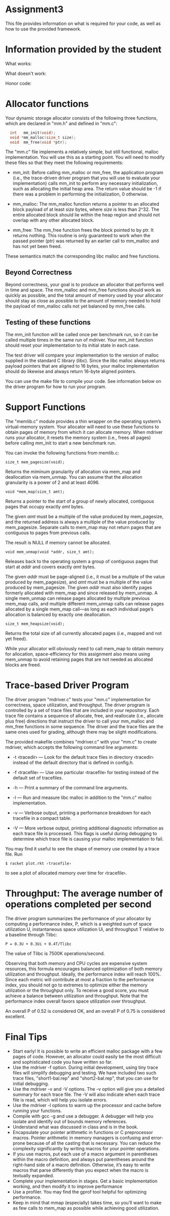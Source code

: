 # Assignment3

This file provides information on what is required for your code, as well as how to use the provided framework.

# Information provided by the student

What works:

What doesn't work:

Honor code:

# Allocator functions

Your dynamic storage allocator consists of the following three functions, which are declared in "mm.h" and defined in "mm.c":
```c
  int   mm_init(void);  
  void *mm_malloc(size_t size);  
  void  mm_free(void *ptr);  
```
The "mm.c" file implements a relatively simple, but still functional, malloc implementation. You will use this as a starting point. You will need to modify these files so that they meet the following requirements: 

* mm_init: Before calling mm_malloc or mm_free, the application program (i.e., the trace-driven driver program that you will use to evaluate your implementation) calls mm_init to perform any necessary initialization, such as allocating the initial heap area. The return value should be -1 if there was a problem in performing the initialization, 0 otherwise.

* mm_malloc: The mm_malloc function returns a pointer to an allocated block payload of at least *size* bytes, where *size* is less than 2^32. The entire allocated block should lie within the heap region and should not overlap with any other allocated block.

* mm_free: The mm_free function frees the block pointed to by ptr. It returns nothing. This routine is only guaranteed to work when the passed pointer (ptr) was returned by an earlier call to mm_malloc and has not yet been freed.

These semantics match the corresponding libc malloc and free functions.

## Beyond Correctness
Beyond correctness, your goal is to produce an allocator that performs well in time and space. The mm_malloc and mm_free functions should work as quickly as possible, and the total amount of memory used by your allocator should stay as close as possible to the amount of memory needed to hold the payload of mm_malloc calls not yet balanced by mm_free calls.

## Testing of these functions
The mm_init function will be called once per benchmark run, so it can be called multiple times in the same run of mdriver. Your mm_init function should reset your implementation to its initial state in each case.

The test driver will compare your implementation to the version of malloc supplied in the standard C library (libc). Since the libc malloc always returns payload pointers that are aligned to 16 bytes, your malloc implementation should do likewise and always return 16-byte aligned pointers.

You can use the make file to compile your code. See information below on the driver program for how to run your program.

# Support Functions
The "memlib.c" module provides a thin wrapper on the operating system’s virtual-memory system. Your allocator will need to use these functions to obtain pages of memory from which it can allocate memory. When mdriver runs your allocator, it resets the memory system (i.e., frees all pages) before calling mm_init to start a new benchmark run.

You can invoke the following functions from memlib.c:

```size_t mem_pagesize(void);```

Returns the miminum granularity of allocation via mem_map and deallocation via mem_unmap.
You can assume that the allocation granularity is a power of 2 and at least 4096.

```void *mem_map(size_t amt);```

Returns a pointer to the start of a group of newly allocated, contiguous pages that occupy exactly *amt* bytes.

The given *amt* must be a multiple of the value produced by mem_pagesize, and the returned address is always a multiple of the value produced by mem_pagesize. Separate calls to mem_map may not return pages that are contiguous to pages from previous calls.

The result is NULL if memory cannot be allocated.

```void mem_unmap(void *addr, size_t amt);```

Releases back to the operating system a group of contiguous pages that start at *addr* and covers exactly *amt* bytes.

The given *addr* must be page-aligned (i.e., it must be a multiple of the value produced by mem_pagesize), and *amt* must be a multiple of the value produced by mem_pagesize. The given *addr* must also identify pages formerly allocated with mem_map and since released by mem_unmap. A single mem_unmap can release pages allocated by multiple previous mem_map calls, and multiple different mem_unmap calls can release pages allocated by a single mem_map call—as long as each individual page’s allocation is balanced by exactly one deallocation.

```size_t mem_heapsize(void);```

Returns the total size of all currently allocated pages (i.e., mapped and not yet freed).

While your allocator will obviously need to call mem_map to obtain memory for allocation, space-efficiency for this assignment also means using mem_unmap to avoid retaining pages that are not needed as allocated blocks are freed.

# Trace-based Driver Program

The driver program "mdriver.c" tests your "mm.c" implementation for correctness, space utilization, and throughput. The driver program is controlled by a set of trace files that are included in your repository. Each trace file contains a sequence of allocate, free, and reallocate (i.e., allocate plus free) directions that instruct the driver to call your mm_malloc and mm_free functions in some sequence. The driver and the trace files are the same ones used for grading, although there may be slight modifications.

The provided makefile combines "mdriver.c" with your "mm.c" to create mdriver, which accepts the following command line arguments:

* -t ‹tracedir› — Look for the default trace files in directory ‹tracedir› instead of the default directory that is defined in config.h.

* -f ‹tracefile› — Use one particular ‹tracefile› for testing instead of the default set of tracefiles.

* -h — Print a summary of the command line arguments.

* -l — Run and measure libc malloc in addition to the "mm.c" malloc implementation.

* -v — Verbose output, printing a performance breakdown for each tracefile in a compact table.

* -V — More verbose output, printing additional diagnostic information as each trace file is processed. This flags is useful during debugging to determine which trace file is causing your malloc implementation to fail.

You may find it useful to see the shape of memory use created by a trace file. Run

  ```$ racket plot.rkt ‹tracefile›```

to see a plot of allocated memory over time for ‹tracefile›.

# Throughput: The average number of operations completed per second

The driver program summarizes the performance of your allocator by computing a performance index, P, which is a weighted sum of space utilization U, instantaneous space utilization Ui, and throughput T relative to a baseline through Tlibc:

```P = 0.3U + 0.3Ui + 0.4T/Tlibc```

The value of Tlibc is 7500K operations/second. 

Observing that both memory and CPU cycles are expensive system resources, this formula encourages balanced optimization of both memory utilization and throughput. Ideally, the performance index will reach 100%. Since each metric will contribute at most a fraction to the performance index, you should not go to extremes to optimize either the memory utilization or the throughput only. To receive a good score, you must achieve a balance between utilization and throughput. Note that the performance index overall favors space utilization over throughput.

An overall P of 0.52 is considered OK, and an overall P of 0.75 is considered excellent.

# Final Tips
* Start early! It is possible to write an efficient malloc package with a few pages of code. However, an allocator could easily be the most difficult and sophisticated code you have written so far.
* Use the mdriver -f option. During initial development, using tiny trace files will simplify debugging and testing. We have included two such trace files, "short1-bal.rep" and "short2-bal.rep", that you can use for initial debugging.
* Use the mdriver -v and -V options. The -v option will give you a detailed summary for each trace file. The -V will also indicate when each trace file is read, which will help you isolate errors.
* Use the mdriver -l options to warm up the processor and cache before running your functions.
* Compile with gcc -g and use a debugger. A debugger will help you isolate and identify out of bounds memory references.
* Understand what was discussed in class and is in the book.
* Encapsulate your pointer arithmetic in functions or C preprocessor macros. Pointer arithmetic in memory managers is confusing and error-prone because of all the casting that is necessary. You can reduce the complexity significantly by writing macros for your pointer operations. 
* If you use macros, put each use of a macro argument in parentheses within the macro definition, and always put parentheses around the right-hand side of a macro definition. Otherwise, it’s easy to write macros that parse differently than you expect when the macro is textually expanded.
* Complete your implementation in stages. Get a basic implementation working, and then modify it to improve performance
* Use a profiler. You may find the gprof tool helpful for optimizing performance.
* Keep in mind that mmap (especially) takes time, so you’ll want to make as few calls to mem_map as possible while achieving good utilization.
